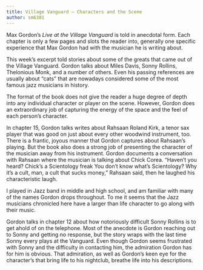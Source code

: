 ```yaml
---
title: Village Vanguard – Characters and the Scene
author: sm6381
---
```


Max Gordon’s _Live at the Village Vanguard_ is told in anecdotal form. Each chapter is only a few pages and slots the reader into, generally one specific experience that Max Gordon had with the musician he is writing about.

This week’s excerpt told stories about some of the greats that came out of the Village Vanguard. Gordon talks about Miles Davis, Sonny Rollins, Thelonious Monk, and a number of others. Even his passing references are usually about “cats” that are nowadays considered some of the most famous jazz musicians in history.

The format of the book does not give the reader a huge degree of depth into any individual character or player on the scene. However, Gordon does an extraordinary job of capturing the energy of the space and the feel of each person’s character.

In chapter 15, Gordon talks writes about Rahsaan Roland Kirk, a tenor sax player that was good on just about every other woodwind instrument, too. There is a frantic, joyous manner that Gordon captures about Rahsaan’s playing. But the book also does a strong job of presenting the character of the musician away from his instrument. Gordon documents a conversation with Rahsaan where the musician is talking about Chick Corea. “Haven’t you heard? Chick’s a Scientology freak You don’t know what’s Scientology? Why it’s a cult, man, a cult that sucks money,” Rahsaan said, then he laughed his characteristic laugh.

I played in Jazz band in middle and high school, and am familiar with many of the names Gordon drops throughout. To me it seems that the Jazz musicians chronicled here have a larger than life character to go along with their music.

Gordon talks in chapter 12 about how notoriously difficult Sonny Rollins is to get ahold of on the telephone. Most of the anecdote is Gordon reaching out to Sonny and getting no response, but the story wraps with the last time Sonny every plays at the Vanguard. Even though Gordon seems frustrated with Sonny and the difficulty in contacting him, the admiration Gordon has for him is obvious. That admiration, as well as Gordon’s keen eye for the character’s that bring life to his nightclub, breathe life into his descriptions.
